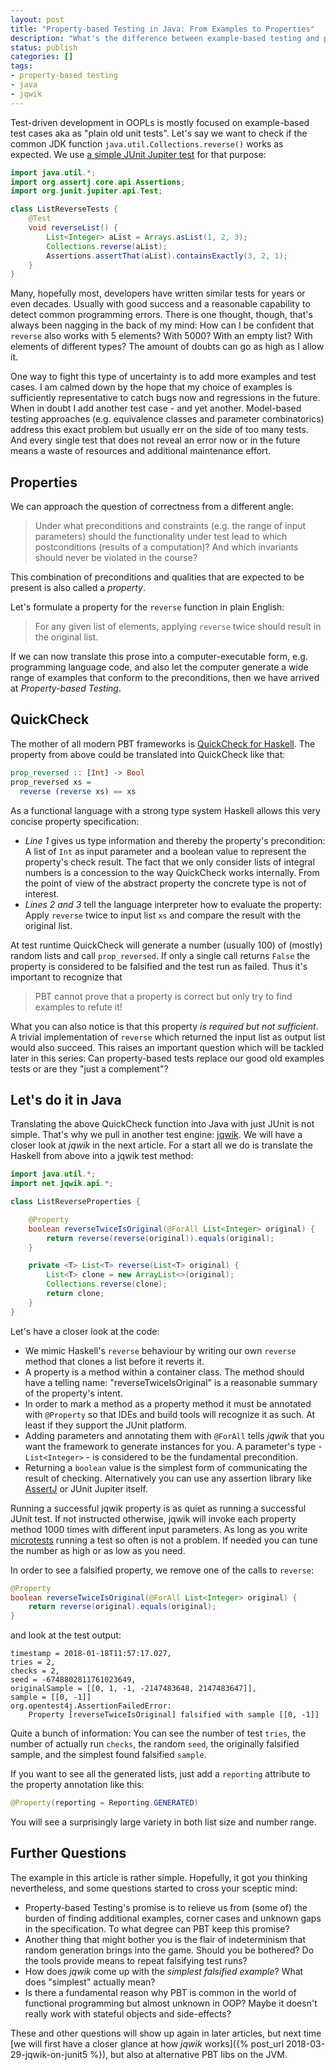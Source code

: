 ```yaml
---
layout: post
title: "Property-based Testing in Java: From Examples to Properties"
description: "What's the difference between example-based testing and properties?"
status: publish
categories: []
tags:
- property-based testing
- java
- jqwik
---
```

Test-driven development in OOPLs is mostly focused on example-based test cases aka as "plain old unit tests".
Let's say we want to check if the common JDK function `java.util.Collections.reverse()` works as expected.
We use [a simple JUnit Jupiter test](http://junit.org/junit5/docs/current/user-guide/) for that purpose:

```java
import java.util.*;
import org.assertj.core.api.Assertions;
import org.junit.jupiter.api.Test;

class ListReverseTests {
    @Test
    void reverseList() {
        List<Integer> aList = Arrays.asList(1, 2, 3);
        Collections.reverse(aList);
        Assertions.assertThat(aList).containsExactly(3, 2, 1);
    }
}
```   

Many, hopefully most, developers have written similar tests for years or even decades.
Usually with good success and a reasonable capability to detect common programming errors.
There is one thought, though, that's always been nagging in the back of my mind:
How can I be confident that `reverse` also works with 5 elements? With 5000? With an empty list?
With elements of different types? The amount of doubts can go as high as I allow it.

One way to fight this type of uncertainty is to add more examples and test cases.
I am calmed down by the hope that my choice of examples is sufficiently representative to
catch bugs now and regressions in the future. When in doubt I add another test case - and yet another.
Model-based testing approaches (e.g. equivalence classes and parameter combinatorics)
address this exact problem but usually err on the side of too many tests.
And every single test that does not reveal an error now or in the future means a waste of resources
and additional maintenance effort.

## Properties

We can approach the question of correctness from a different angle:

> Under what preconditions and constraints (e.g. the range of input parameters)
> should the functionality under test lead to which postconditions (results of a computation)?
> And which invariants should never be violated in the course?

This combination of preconditions and qualities that are expected to be present
is also called a _property_.

Let's formulate a property for the `reverse` function in plain English:

> For any given list of elements, applying `reverse` twice should result in the original list.

If we can now translate this prose into a computer-executable form, e.g. programming language code,
and also let the computer generate a wide range of examples that conform to the preconditions,
then we have arrived at _Property-based Testing_.

## QuickCheck

The mother of all modern PBT frameworks is
[QuickCheck for Haskell](https://hackage.haskell.org/package/QuickCheck).
The property from above could be translated into QuickCheck like that:

```haskell
prop_reversed :: [Int] -> Bool
prop_reversed xs =             
  reverse (reverse xs) == xs
```

As a functional language with a strong type system Haskell allows this very concise property specification:

- _Line 1_ gives us type information and thereby the property's precondition:
  A list of `Int` as input parameter and a boolean value to represent the property's check result.
  The fact that we only consider lists of integral numbers is a concession to the way QuickCheck works internally.
  From the point of view of the abstract property the concrete type is not of interest.
- _Lines 2 and 3_ tell the language interpreter how to evaluate the property: Apply `reverse` twice to
  input list `xs` and compare the result with the original list.

At test runtime QuickCheck will generate a number (usually 100) of (mostly) random lists
and call `prop_reversed`. If only a single call returns `False` the property is considered to be
falsified and the test run as failed. Thus it's important to recognize that

> PBT cannot prove that a property is correct but only try to find examples to refute it!

What you can also notice is that this property _is required but not sufficient_.
A trivial implementation of `reverse` which returned the input list as output list would
also succeed. This raises an important question which will be
tackled later in this series: Can property-based tests replace our good old examples tests
or are they "just a complement"?

## Let's do it in Java

Translating the above QuickCheck function into Java with just JUnit is not simple.
That's why we pull in another test engine: [jqwik](https://jqwik.net).
We will have a closer look at _jqwik_ in the next article.
For a start all we do is translate the Haskell from above into a jqwik test method:

```java
import java.util.*;
import net.jqwik.api.*;

class ListReverseProperties {

	@Property
	boolean reverseTwiceIsOriginal(@ForAll List<Integer> original) {
		return reverse(reverse(original)).equals(original);
	}

	private <T> List<T> reverse(List<T> original) {
		List<T> clone = new ArrayList<>(original);
		Collections.reverse(clone);
		return clone;
	}
}
```

Let's have a closer look at the code:

- We mimic Haskell's `reverse` behaviour by writing our own `reverse` method
  that clones a list before it reverts it.
- A property is a method within a container class.
  The method should have a telling name: "reverseTwiceIsOriginal" is a reasonable summary
  of the property's intent.
- In order to mark a method as a property method it must be annotated with `@Property`
  so that IDEs and build tools will recognize it as such. At least if they support the JUnit platform.
- Adding parameters and annotating them with `@ForAll` tells _jqwik_ that you
  want the framework to generate instances for you. A parameter's type - `List<Integer>` -
  is considered to be the fundamental precondition.
- Returning a `boolean` value is the simplest form of communicating the result of checking.
  Alternatively you can use any assertion library like
  [AssertJ](https://joel-costigliola.github.io/assertj/) or JUnit Jupiter itself.

Running a successful jqwik property is as quiet as running a successful JUnit test.
If not instructed otherwise, jqwik will invoke each property method 1000 times with different
input parameters. As long as you write [microtests](https://www.industriallogic.com/blog/history-microtests/)
running a test so often is not a problem. If needed you can tune the number as high or as low as you need.

In order to see a falsified property, we remove one of the calls to `reverse`:

```java
@Property
boolean reverseTwiceIsOriginal(@ForAll List<Integer> original) {
    return reverse(original).equals(original);
}
```

and look at the test output:   

```
timestamp = 2018-01-18T11:57:17.027,
tries = 2,
checks = 2,
seed = -6748802811761023649,
originalSample = [[0, 1, -1, -2147483648, 2147483647]],
sample = [[0, -1]]
org.opentest4j.AssertionFailedError:
    Property [reverseTwiceIsOriginal] falsified with sample [[0, -1]]
```

Quite a bunch of information: You can see the number of test `tries`,
the number of actually run `checks`, the random `seed`, the originally falsified sample,
and the simplest found falsified `sample`.

If you want to see all the generated lists, just add a `reporting` attribute to the property annotation like this:

```java
@Property(reporting = Reporting.GENERATED)
```

You will see a surprisingly large variety in both list size and number range.

## Further Questions

The example in this article is rather simple. Hopefully, it got you
thinking nevertheless, and some questions started to cross your sceptic mind:

- Property-based Testing's promise is to relieve us from (some of) the burden of finding
  additional examples, corner cases and unknown gaps in the specification.
  To what degree can PBT keep this promise?
- Another thing that might bother you is the flair of indeterminism that random
  generation brings into the game. Should you be bothered? Do the tools
  provide means to repeat falsifying test runs?
- How does _jqwik_ come up with the _simplest falsified example_?
  What does "simplest" actually mean?
- Is there a fundamental reason why PBT is common in the world of functional
  programming but almost unknown in OOP? Maybe it doesn't really work with
  stateful objects and side-effects?

These and other questions will show up again in later articles,
but next time
[we will first have a closer glance at how _jqwik_ works]({% post_url 2018-03-29-jqwik-on-junit5 %}),
but also at alternative PBT libs on the JVM.
